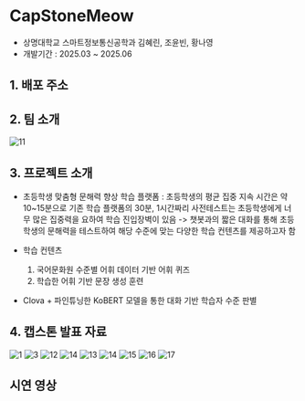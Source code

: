 # CapStoneMeow
- 상명대학교 스마트정보통신공학과 김혜린, 조윤빈, 황나영
- 개발기간 : 2025.03 ~ 2025.06

## 1. 배포 주소 


## 2. 팀 소개 
![11](https://github.com/user-attachments/assets/80e316f7-56c4-4f6a-948e-d5a49e41f21c)

## 3. 프로젝트 소개 
- 초등학생 맞춤형 문해력 향상 학습 플랫폼 
: 초등학생의 평균 집중 지속 시간은 약 10~15분으로 기존 학습 플랫폼의 30분, 1시간짜리 사전테스트는 초등학생에게 너무 많은 집중력을 요하여 학습 진입장벽이 있음 -> 챗봇과의 짧은 대화를 통해 초등학생의 문해력을 테스트하여 해당 수준에 맞는 다양한 학습 컨텐츠를 제공하고자 함

- 학습 컨텐츠
  1. 국어문화원 수준별 어휘 데이터 기반 어휘 퀴즈
  2. 학습한 어휘 기반 문장 생성 훈련

- Clova + 파인튜닝한 KoBERT 모델을 통한 대화 기반 학습자 수준 판별

## 4. 캡스톤 발표 자료 
  
![1](https://github.com/user-attachments/assets/b07c6237-18cf-4a62-8fe2-547dbaaecdf8)
![3](https://github.com/user-attachments/assets/c39e0926-319c-4641-9d1d-2cf2f763ba28)
![12](https://github.com/user-attachments/assets/60024ec6-28e1-4ecd-b9e8-e95160af4bf5)
![14](https://github.com/user-attachments/assets/e581b20c-5fb9-4a8f-bb4b-c20396e5a7ab)
![13](https://github.com/user-attachments/assets/7166747d-ca4c-49cd-829e-72dacc34ea45)
![14](https://github.com/user-attachments/assets/c808d750-d06f-4d4d-89c2-ca59f08f2add)
![15](https://github.com/user-attachments/assets/ac530a4d-6296-4a40-83af-f1b16a1d3ce8)
![16](https://github.com/user-attachments/assets/b147850e-2f6d-49c2-bbd4-ffaaed133eae)
![17](https://github.com/user-attachments/assets/02da769f-b337-4f55-a0cc-de83cfff1058)


## 시연 영상 

